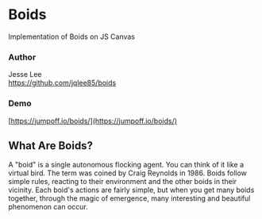# Boids
Implementation of Boids on JS Canvas

### Author
Jesse Lee  
https://github.com/jqlee85/boids

### Demo
[https://jumpoff.io/boids/](https://jumpoff.io/boids/)

## What Are Boids?
A "boid" is a single autonomous flocking agent. You can think of it like a virtual bird. The term was coined by Craig Reynolds in 1986. Boids follow simple rules, reacting to their environment and the other boids in their vicinity. Each boid's actions are fairly simple, but when you get many boids together, through the magic of emergence, many interesting and beautiful phenomenon can occur.

